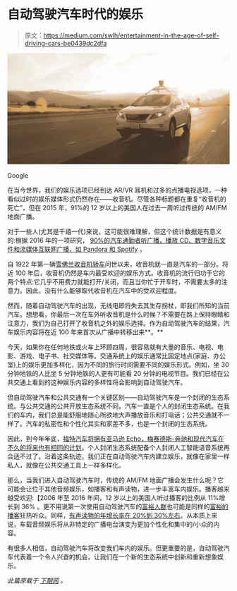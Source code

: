 # 自动驾驶汽车时代的娱乐

> 原文：<https://medium.com/swlh/entertainment-in-the-age-of-self-driving-cars-be0439dc2dfa>

![](img/07109c5d627588a95d3f79072c34118a.png)

Google

在当今世界，我们的娱乐选项已经到达 AR/VR 耳机和过多的点播电视选项，一种看似过时的娱乐媒体形式仍然存在——收音机。尽管各种标题都在重复“收音机的死亡”，但在 2015 年，91%的 12 岁以上的美国人在过去一周听过传统的 AM/FM 地面广播。

对于一些人(尤其是千禧一代)来说，这可能很难理解，但这个统计数据是有意义的:根据 2016 年的一项研究， [90%的汽车通勤者听广播，播放 CD、数字音乐文件和流媒体互联网广播，如 Pandora 和 Spotify](https://www.mediapost.com/publications/article/274139/90-of-car-commuters-are-listening-to-the-radio.html) 。

自 1922 年第一辆[雪佛兰收音机轿车](https://books.google.com/books?id=-UeveLMilioC&pg=PA221&lpg=PA221&dq=first+car+radio+1922+chevrolet&source=bl&ots=TYcjP3qAkI&sig=TY1hkB27FLP6RMjVMlk_2qi7Ktg&hl=en&sa=X&ved=0ahUKEwjg7JXK0I3TAhXpv1QKHQZbBOo4ChDoAQggMAI#v=onepage&q=first%20car%20radio%201922%20chevrolet&f=false)问世以来，收音机就一直是汽车的一部分。将近 100 年后，收音机仍然是车内最受欢迎的娱乐方式。收音机的流行归功于它的两个特点:它几乎不用费力就能打开/关闭，而且当你忙于开车时，不需要太多的注意力。因此，没有什么能够取代收音机在汽车中的受欢迎程度。

然而，随着自动驾驶汽车的出现，无线电即将失去其生存拐杖，即我们所知的当前汽车。想想看，你最后一次在车外听收音机是什么时候？不需要在路上保持眼睛和注意力，我们为自己打开了收音机之外的娱乐选择。作为自动驾驶汽车的结果，汽车娱乐内容将在近 100 年来首次从广播中转移出来**。**

今天，如果你在任何地铁或火车上环顾四周，很容易就有大量的音乐、电视、电影、游戏、电子书、社交媒体等。交通系统上的娱乐通常比固定地点(家庭、办公室)上的娱乐更加多样化，因为不同的旅行时间需要不同的娱乐形式。例如，坐 30 分钟地铁的人比坐 5 分钟地铁的人更有可能看 20 分钟的电视节目。我们已经在公共交通上看到的这种娱乐内容的多样性将会影响到自动驾驶汽车。

但自动驾驶汽车和公共交通有一个关键区别——自动驾驶汽车是一个封闭的生态系统。与公共交通的公共开放生态系统不同，汽车一直是个人的封闭生态系统。在我们的车内，我们总是能舒服地随心所欲地大声播放音乐和打电话；公共交通就不一样了。汽车的私密性和个性化其实和家差不多，也是一个封闭的生态系统。

因此，到今年年底，[福特汽车将拥有亚马逊 Echo，梅赛德斯-奔驰和现代汽车在不久的将来也有相同的计划](https://www.yahoo.com/tech/6-great-gadgets-powered-amazon-185930715.html)。个人封闭生态系统配备个人封闭人工智能语音系统再合适不过了。沿着这条轨迹，我们正在自动驾驶汽车内建立娱乐，就像在家里一样私人，就像在公共交通工具上一样多样化。

那么，当我们进入自动驾驶汽车时，传统的 AM/FM 地面广播会发生什么呢？它可能会让位于其他音频娱乐，如播客和有声读物，进一步丰富车内娱乐。播客越来越受欢迎:【2006 年至 2016 年间，12 岁以上的美国人听过播客的比例从 11%增长到 36% 。更不用说第一次使用自动驾驶汽车的[富裕人群](https://www.investorsalley.com/6-trades-to-make-if-you-believe-in-driverless-cars/?trackingCode=tdhlandcambookmlptmchar)也可能是同样的[富裕的播客](http://www.edisonresearch.com/wp-content/uploads/2016/05/The-Podcast-Consumer-2016.pdf)狂热听众。同样，[有声读物的年增长率在 20%到 30%左右](https://techcrunch.com/2017/04/11/rbmedia-launches-with-focus-on-digital-media-acquires-audiobooks-com/)。从本质上来说，车载音频娱乐将从非特定的广播电台演变为更加个性化和集中的/小众的内容。

有很多人相信，自动驾驶汽车将改变我们车内的娱乐。但更重要的是，自动驾驶汽车代表着一个令人兴奋的机会，让我们在一个新的生态系统中创新和重新想象娱乐。

*此篇原载于* [*下期网*](https://thenextweb.com/contributors/entertainment-age-self-driving-cars/#.tnw_gsyxYIWU) *。*
